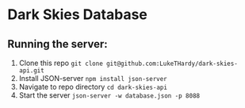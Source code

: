 # Dark Skies Database

## Running the server:
1. Clone this repo
   `git clone git@github.com:LukeTHardy/dark-skies-api.git`
2. Install JSON-server
   ```npm install json-server```
3. Navigate to repo directory
   ```cd dark-skies-api```
4. Start the server
   ```json-server -w database.json -p 8088```
